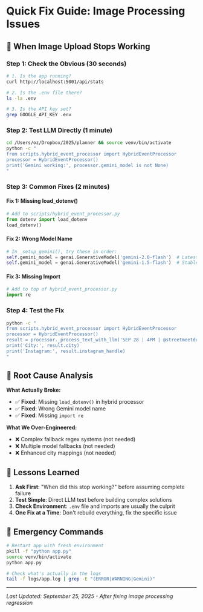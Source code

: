 # Quick Fix Guide: Image Processing Issues

## 🚨 **When Image Upload Stops Working**

### **Step 1: Check the Obvious (30 seconds)**
```bash
# 1. Is the app running?
curl http://localhost:5001/api/stats

# 2. Is the .env file there?
ls -la .env

# 3. Is the API key set?
grep GOOGLE_API_KEY .env
```

### **Step 2: Test LLM Directly (1 minute)**
```bash
cd /Users/oz/Dropbox/2025/planner && source venv/bin/activate
python -c "
from scripts.hybrid_event_processor import HybridEventProcessor
processor = HybridEventProcessor()
print('Gemini working:', processor.gemini_model is not None)
"
```

### **Step 3: Common Fixes (2 minutes)**

#### **Fix 1: Missing load_dotenv()**
```python
# Add to scripts/hybrid_event_processor.py
from dotenv import load_dotenv
load_dotenv()
```

#### **Fix 2: Wrong Model Name**
```python
# In _setup_gemini(), try these in order:
self.gemini_model = genai.GenerativeModel('gemini-2.0-flash')  # Latest
self.gemini_model = genai.GenerativeModel('gemini-1.5-flash')  # Stable
```

#### **Fix 3: Missing Import**
```python
# Add to top of hybrid_event_processor.py
import re
```

### **Step 4: Test the Fix**
```bash
python -c "
from scripts.hybrid_event_processor import HybridEventProcessor
processor = HybridEventProcessor()
result = processor._process_text_with_llm('SEP 28 | 4PM | @streetmeetdc')
print('City:', result.city)
print('Instagram:', result.instagram_handle)
"
```

## 🎯 **Root Cause Analysis**

**What Actually Broke:**
- ✅ **Fixed**: Missing `load_dotenv()` in hybrid processor
- ✅ **Fixed**: Wrong Gemini model name  
- ✅ **Fixed**: Missing `import re`

**What We Over-Engineered:**
- ❌ Complex fallback regex systems (not needed)
- ❌ Multiple model fallbacks (not needed)
- ❌ Enhanced city mappings (not needed)

## 📝 **Lessons Learned**

1. **Ask First**: "When did this stop working?" before assuming complete failure
2. **Test Simple**: Direct LLM test before building complex solutions
3. **Check Environment**: `.env` file and imports are usually the culprit
4. **One Fix at a Time**: Don't rebuild everything, fix the specific issue

## 🔧 **Emergency Commands**

```bash
# Restart app with fresh environment
pkill -f "python app.py"
source venv/bin/activate
python app.py

# Check what's actually in the logs
tail -f logs/app.log | grep -E "(ERROR|WARNING|Gemini)"
```

---
*Last Updated: September 25, 2025 - After fixing image processing regression*

